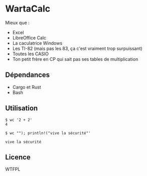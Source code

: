 # WartaCalc

Mieux que :

- Excel
- LibreOffice Calc
- La caculatrice Windows
- Les TI-82 (mais pas les 83, ça c'est vraiment trop surpuissant)
- Toutes les CASIO
- Ton petit frère en CP qui sait pas ses tables de multiplication

## Dépendances

- Cargo et Rust
- Bash

## Utilisation

```
$ wc '2 + 2'
4

$ wc ""); println!("vive la sécurité"'

vive la sécurité
```

## Licence

WTFPL
